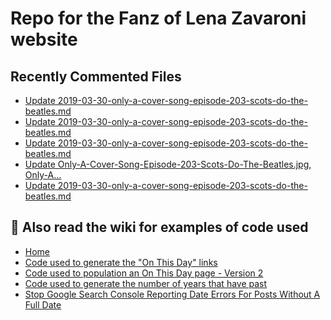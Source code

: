 # Repo for the Fanz of Lena Zavaroni website

## Recently Commented Files
<!-- BLOG-POST-LIST:START -->
- [Update 2019-03-30-only-a-cover-song-episode-203-scots-do-the-beatles.md](https://github.com/FanzOfLenaZavaroni/fanzoflenazavaroni.github.io/commit/0473e557f592b755ee9423631c9d2947342efb6d)
- [Update 2019-03-30-only-a-cover-song-episode-203-scots-do-the-beatles.md](https://github.com/FanzOfLenaZavaroni/fanzoflenazavaroni.github.io/commit/3d2f419064b0f5aea5364b3621168c01fa35962a)
- [Update 2019-03-30-only-a-cover-song-episode-203-scots-do-the-beatles.md](https://github.com/FanzOfLenaZavaroni/fanzoflenazavaroni.github.io/commit/06daa5bb9b4da0ef4f5377c207015d56d422dd92)
- [Update Only-A-Cover-Song-Episode-203-Scots-Do-The-Beatles.jpg, Only-A…](https://github.com/FanzOfLenaZavaroni/fanzoflenazavaroni.github.io/commit/2996adfea835699d6f2e57a0e083b146f11640b2)
- [Update 2019-03-30-only-a-cover-song-episode-203-scots-do-the-beatles.md](https://github.com/FanzOfLenaZavaroni/fanzoflenazavaroni.github.io/commit/d6ec189869e959502bc505d1eb6dabd2fdf56d8d)
<!-- BLOG-POST-LIST:END -->

## :notebook: Also read the wiki for examples of code used
* [Home](https://github.com/FanzOfLenaZavaroni/fanzoflenazavaroni.github.io/wiki)
* [Code used to generate the "On This Day" links](https://github.com/FanzOfLenaZavaroni/fanzoflenazavaroni.github.io/wiki/On-This-Day-Code)
* [Code used to population an On This Day page - Version 2](https://github.com/FanzOfLenaZavaroni/fanzoflenazavaroni.github.io/wiki/Code-used-to-population-an-On-This-Day-page-%E2%80%90-Version-2)
* [Code used to generate the number of years that have past](https://github.com/FanzOfLenaZavaroni/fanzoflenazavaroni.github.io/wiki/Number-of-years-gone-by-code)
* [Stop Google Search Console Reporting Date Errors For Posts Without A Full Date](https://github.com/FanzOfLenaZavaroni/fanzoflenazavaroni.github.io/wiki/Stop-Google-Search-Console-Reporting-Date-Errors-For-Posts-Without-A-Full-Date)
